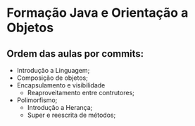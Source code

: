 # Formação Java e Orientação a Objetos

## Ordem das aulas por commits:
* Introdução a Linguagem;
* Composição de objetos;
* Encapsulamento e visibilidade 
    + Reaproveitamento entre contrutores;
* Polimorfismo;
    + Introdução a Herança;
    + Super e reescrita de métodos;
